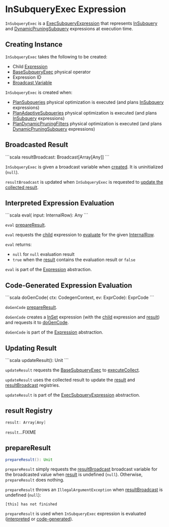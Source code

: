 # InSubqueryExec Expression

`InSubqueryExec` is a [ExecSubqueryExpression](ExecSubqueryExpression.md) that represents [InSubquery](InSubquery.md) and [DynamicPruningSubquery](DynamicPruningSubquery.md) expressions at execution time.

## Creating Instance

`InSubqueryExec` takes the following to be created:

* <span id="child"> Child [Expression](Expression.md)
* <span id="plan"> [BaseSubqueryExec](../physical-operators/BaseSubqueryExec.md) physical operator
* <span id="exprId"> Expression ID
* [Broadcast Variable](#resultBroadcast)

`InSubqueryExec` is created when:

* [PlanSubqueries](../physical-optimizations/PlanSubqueries.md) physical optimization is executed (and plans [InSubquery](InSubquery.md) expressions)
* [PlanAdaptiveSubqueries](../adaptive-query-execution/PlanAdaptiveSubqueries.md) physical optimization is executed (and plans [InSubquery](InSubquery.md) expressions)
* [PlanDynamicPruningFilters](../physical-optimizations/PlanDynamicPruningFilters.md) physical optimization is executed (and plans [DynamicPruningSubquery](DynamicPruningSubquery.md) expressions)

## Broadcasted Result

<span id="resultBroadcast">
```scala
resultBroadcast: Broadcast[Array[Any]]
```

`InSubqueryExec` is given a broadcast variable when [created](#creating-instance). It is uninitialized (`null`).

`resultBroadcast` is updated when `InSubqueryExec` is requested to [update the collected result](#updateResult).

## Interpreted Expression Evaluation

<span id="eval">
```scala
eval(
  input: InternalRow): Any
```

`eval` [prepareResult](#prepareResult).

`eval` requests the [child](#child) expression to [evaluate](Expression.md#eval) for the given [InternalRow](../InternalRow.md).

`eval` returns:

* `null` for `null` evaluation result
* `true` when the [result](#result) contains the evaluation result or `false`

`eval` is part of the [Expression](Expression.md#eval) abstraction.

## Code-Generated Expression Evaluation

<span id="doGenCode">
```scala
doGenCode(
  ctx: CodegenContext,
  ev: ExprCode): ExprCode
```

`doGenCode` [prepareResult](#prepareResult).

`doGenCode` creates a [InSet](InSet.md) expression (with the [child](#child) expression and [result](#result)) and requests it to [doGenCode](Expression.md#doGenCode).

`doGenCode` is part of the [Expression](Expression.md#doGenCode) abstraction.

## Updating Result

<span id="updateResult">
```scala
updateResult(): Unit
```

`updateResult` requests the [BaseSubqueryExec](#plan) to [executeCollect](../physical-operators/SparkPlan.md#executeCollect).

`updateResult` uses the collected result to update the [result](#result) and [resultBroadcast](#resultBroadcast) registries.

`updateResult` is part of the [ExecSubqueryExpression](ExecSubqueryExpression.md#updateResult) abstraction.

## <span id="result"> result Registry

```scala
result: Array[Any]
```

`result`...FIXME

## <span id="prepareResult"> prepareResult

```scala
prepareResult(): Unit
```

`prepareResult` simply requests the [resultBroadcast](#resultBroadcast) broadcast variable for the broadcasted value when [result](#result) is undefined (`null`). Otherwise, `prepareResult` does nothing.

`prepareResult` throws an `IllegalArgumentException` when [resultBroadcast](#resultBroadcast) is undefined (`null`):

```text
[this] has not finished
```

`prepareResult` is used when `InSubqueryExec` expression is evaluated ([interpreted](#eval) or [code-generated](#doGenCode)).
